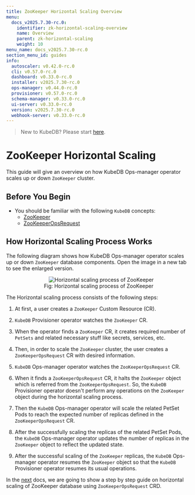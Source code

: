```yaml
---
title: ZooKeeper Horizontal Scaling Overview
menu:
  docs_v2025.7.30-rc.0:
    identifier: zk-horizontal-scaling-overview
    name: Overview
    parent: zk-horizontal-scaling
    weight: 10
menu_name: docs_v2025.7.30-rc.0
section_menu_id: guides
info:
  autoscaler: v0.42.0-rc.0
  cli: v0.57.0-rc.0
  dashboard: v0.33.0-rc.0
  installer: v2025.7.30-rc.0
  ops-manager: v0.44.0-rc.0
  provisioner: v0.57.0-rc.0
  schema-manager: v0.33.0-rc.0
  ui-server: v0.33.0-rc.0
  version: v2025.7.30-rc.0
  webhook-server: v0.33.0-rc.0
---
```


> New to KubeDB? Please start [here](/docs/v2025.7.30-rc.0/README).

# ZooKeeper Horizontal Scaling

This guide will give an overview on how KubeDB Ops-manager operator scales up or down `ZooKeeper` cluster.

## Before You Begin

- You should be familiar with the following `KubeDB` concepts:
    - [ZooKeeper](/docs/v2025.7.30-rc.0/guides/zookeeper/concepts/zookeeper)
    - [ZooKeeperOpsRequest](/docs/v2025.7.30-rc.0/guides/zookeeper/concepts/opsrequest)

## How Horizontal Scaling Process Works

The following diagram shows how KubeDB Ops-manager operator scales up or down `ZooKeeper` database components. Open the image in a new tab to see the enlarged version.

<figure align="center">
  <img alt="Horizontal scaling process of ZooKeeper" src="/docs/v2025.7.30-rc.0/images/day-2-operation/zookeeper/zk-horizontal-scaling.svg">
<figcaption align="center">Fig: Horizontal scaling process of ZooKeeper</figcaption>
</figure>

The Horizontal scaling process consists of the following steps:

1. At first, a user creates a `ZooKeeper` Custom Resource (CR).

2. `KubeDB` Provisioner  operator watches the `ZooKeeper` CR.

3. When the operator finds a `ZooKeeper` CR, it creates required number of `PetSets` and related necessary stuff like secrets, services, etc.

4. Then, in order to scale the `ZooKeeper` cluster, the user creates a `ZooKeeperOpsRequest` CR with desired information.

5. `KubeDB` Ops-manager operator watches the `ZooKeeperOpsRequest` CR.

6. When it finds a `ZooKeeperOpsRequest` CR, it halts the `ZooKeeper` object which is referred from the `ZooKeeperOpsRequest`. So, the `KubeDB` Provisioner  operator doesn't perform any operations on the `ZooKeeper` object during the horizontal scaling process.

7. Then the `KubeDB` Ops-manager operator will scale the related PetSet Pods to reach the expected number of replicas defined in the `ZooKeeperOpsRequest` CR.

8. After the successfully scaling the replicas of the related PetSet Pods, the `KubeDB` Ops-manager operator updates the number of replicas in the `ZooKeeper` object to reflect the updated state.

9. After the successful scaling of the `ZooKeeper` replicas, the `KubeDB` Ops-manager operator resumes the `ZooKeeper` object so that the `KubeDB` Provisioner  operator resumes its usual operations.

In the [next](/docs/v2025.7.30-rc.0/guides/zookeeper/scaling/horizontal-scaling/horizontal-scaling) docs, we are going to show a step by step guide on horizontal scaling of ZooKeeper database using `ZooKeeperOpsRequest` CRD.